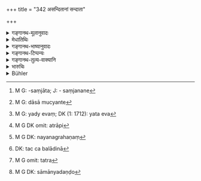 +++
title = "342 असन्दितानां सन्दाता"

+++

<details><summary>गङ्गानथ-मूलानुवादः</summary>

One who enchains the unchained, or sets free the enchained, as also one who takes away a slave, a horse or a chariot, incurs the guilt of the thief.—(342)
</details>

<details><summary>मेधातिथिः</summary>

पास्वादयो विमुक्तशृङ्खलादिबन्धना मुस्तादियवभूयिष्ठेषु विजनेषु वार्यन्ते । ततश् चेन् निद्रायति स्वामिनि पाले वा कश्चित् संदानवतः कुर्यात्, खलीनकबन्धादिना नूनं निनीषत्य् असाव् इति शङ्कया चौरवद् दण्ड्यः । यस् तु स्वामिगृहच्युतं यूथभ्रंशागतं वा रक्षितुम् एव वा बध्नीयान् न तस्य दोषः । एवं गवादीनाम् अपि गले दामादिसंदाने[^१४३] एष एव दमः । ये च **संदिताः** पादस्थशृङ्खलादिना, तेषाम् **मोक्षकः** । **दामांश्** च रहसि प्रोत्साह्य भक्तदासादीन् अपहरति "अहं ते बहु ददामि किम् एतं भजसे" इति । कुलीनानां हरणे वध उक्तः "पुरुषाणाम्" (म्ध् ८.३२३) इत्य् अत्र । अनेन दासानाम् उच्यते[^१४४] । यथा[^१४५] तत्रैव कुलीनम् उक्तम् एवम् अत्रापि[^१४६] प्रोत्साह्य नयनं ग्रहणं[^१४७] न कर्तव्यम् । तत्र प्रबलादिना[^१४८] चौर्येण वेति । **अश्वरथहर्तेति** । अश्वानां रथानां च । "महापशूनाम्" (म्ध् ८.३२४) इत्य् अत्र राजसंबन्धिनो ऽश्वाः, इमे तु जनपदानाम् । तत्र[^१४९] राजेच्छया दण्डः, इह तु नियतो वधः । यद्य् अपि बहवश् चोरदण्डास् तथापि स्मृत्यन्तरे ।


[^१४९]:
     M G omit: tatra


[^१४८]:
     DK: tac ca balādinā


[^१४७]:
     M G DK: nayanagrahaṇaṃ


[^१४६]:
     M G DK omit: atrāpi


[^१४५]:
     M G: yady evaṃ; DK (1: 1712): yata eva


[^१४४]:
     M G: dāsā mucyante


[^१४३]:
     M G: -saṃjāta; J: - saṃjanane

- बन्दिग्राहांस् तथा वाजिकुञ्जराणां च हारिणः ।

- प्रसह्य घातिनश् चैव शूलम् आरोपयेन् नरान् ॥ इति । (य्ध् २.२७७)

इहापि सामान्यतो[^१५०] "येन येन" इत्य् उपक्रम्य "तत् तद् एव हरेत्" इति (म्ध् ८.३३४) । 


[^१५०]:
     M G DK: sāmānyadaṇḍo

- <u>अन्ये</u> त्व् अश्वयुक्तो रथ इति सामान्यं मन्यन्ते, प्रदर्शनाच् चाश्वगोरथादीनाम् । 

<u>तत्र</u> केवलानाम् अश्वानां रथस्य च दण्डश् चिन्त्यः । स्मृत्यन्तरे केवलानाम् अश्वानां चौरदण्डस्योक्तत्वात्, रथयुक्तानाम् अपि सिद्धः[^१५१] । ये तु प्रोत्साह्य नयनं हरणं मन्यन्ते, तेषाम् अश्वरथशब्देन रथकारो लक्ष्यते, रथकर्तेति । तच् च[^१५२] सर्वशिल्पार्थम् । शिल्पिनां हरणे चौरदण्डः । अश्वानाम् अपि प्रोत्साहनं वडवादर्शनेन ॥ ८.३४२ ॥
</details>

<details><summary>गङ्गानथ-भाष्यानुवादः</summary>

Sometimes horses and other animals, freed from their tethers, are found to be grazing in fields covered with fodder; if during the time the master of the Held or the keeper of the cattle happen to be asleep, and some one else ‘*enchains*’—ties them up,—the presumption is that he is going to steal the cattle, and hence he deserves to be punished like a thief. But there is nothing wrong in a case where one ties up an animal that may have strayed either from the owner’s house or from the. herd, with a view to keeping it from harm.

The same penalty applies to one who puts a rope round the neck of the cow; also to one who ‘*sets free*’ those that are ‘*enchained*’—tied up with chains in the feet.

Similarly one who ‘*takes away slaves*’—those engaged to serve in return for maintenance,—by enticing them with such words as—‘I shall pay yon more, why do you stick to this man?’

For the enticing away of persons of noble families, the ‘death-penalty’ has been laid down above under 323, and the present verso lays down that for enticing slaves and similar persons; and just as in the former case what is meant is that persons belonging to noble families should not be enticed away, nor forcibly carried away by stealth,—so in the present case also.

‘*Who takes away horses and chariots*’;—Verse 324 has referred to horses belonging to the king, the present refers to those belonging to the people. In the former case the punishment depends upon the Rājā’s wish, but in the present case ‘immolation’ is strictly laid down.

Though there are several forms of punishment for thieves, yet ‘immolation’ is what should be taken to be meant here, on the strength of what is laid down in other Smṛti texts, such as—‘Those who entice away prisoners, horses and elephants and those who attach people by force should be impaled.’ In the present case however the general law relating to thieves—that of cutting off the limb whereby he does the act—may be applied.

Others take this verse to refer to ‘chariots with horses yoked to them,’ which includes the *bullock-cart* and the rest also.

Under this explanation, the exact punishment for the stealing of *horses only*, or *chariots only*, would have to be found out; specially as in other *smṛti* -texts, ‘immolation’ has been prescribed for the stealing of *horses only*. It may be that the same penalty may apply also to the case of stealing *horses along with chariots*.

According to those who explain the ‘*haraṇa*,’ ‘*taking away*,’ of the text as *enticing away with inducements*, the term ‘*chariot*’ has to be taken as standing for the *chariot-maker*; and this would include all kinds of mechanics. So that for enticing away a mechanic, the penalty would be the same as that in the case of the thief. Horses also are ‘enticed away with inducements’ by having a mare placed before them.—(342)
</details>

<details><summary>गङ्गानथ-टिप्पन्यः</summary>

This verse is quoted in *Vivādaratnākara* (p. 319), which adds the
following notes:—‘*Sandhātā*,’ one who ties up with a view to taking it
away;—similarly ‘*vimokṣakaḥ*’ (which is its reading for ‘*ca
mokṣakaḥ*’), is one who sets it free with the intention of taking
it;—‘*caurakilviṣam*,’ the penalty for theft, corporal or monetary;—and
in *Vivādacintāmaṇi* (p. 136) which explains the meaning to be that the
punishment is to be meted out to (1) the person who tethers untethered
cattle for the purpose of taking it away, or (2) one who untethers those
that are tethered, for taking them away, or (3) one who deprives one of
any one of the properties mentioned,—*i*.*e*. the share and the rest.’
</details>

<details><summary>गङ्गानथ-तुल्य-वाक्यानि</summary>

[See Texts under CCCXXV
above.]
</details>

<details><summary>भारुचिः</summary>

अश्वरथग्रहणं च वाहनसामान्याद् उष्ट्रादिप्रदर्शनार्थम् इदं द्रष्टव्यम् ॥ ८.३४१ ॥
</details>

<details><summary>Bühler</summary>

342	He who ties up unbound or sets free tied up (cattle of other men), he who takes a slave, a horse, or a carriage will have incurred the guilt of a thief.
</details>
